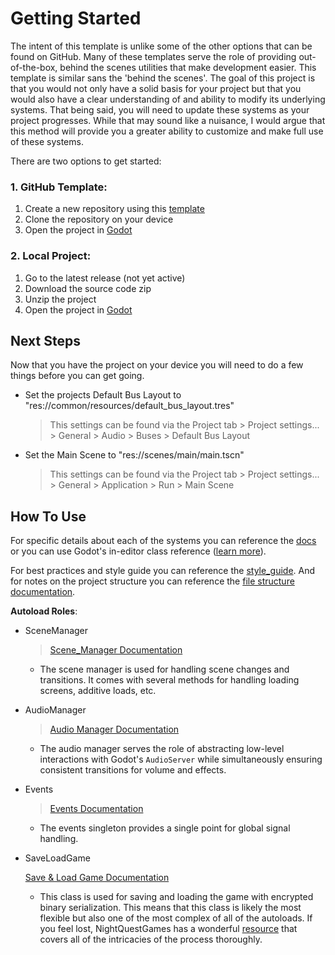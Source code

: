 # Getting Started

The intent of this template is unlike some of the other options that can be found on GitHub. Many
of these templates serve the role of providing out-of-the-box, behind the scenes utilities that
make development easier. This template is similar sans the 'behind the scenes'. The goal of this
project is that you would not only have a solid basis for your project but that you would also
have a clear understanding of and ability to modify its underlying systems. That being said, you
will need to update these systems as your project progresses. While that may sound like a nuisance,
I would argue that this method will provide you a greater ability to customize and make full use
of these systems.

There are two options to get started:

### 1. GitHub Template:
1. Create a new repository using this [template](https://github.com/new?template_name=godot_game_template&template_owner=LucksDev)
2. Clone the repository on your device
3. Open the project in [Godot](https://godotengine.org/download/)

### 2. Local Project:
1. Go to the latest release (not yet active)
2. Download the source code zip
3. Unzip the project
4. Open the project in [Godot](https://godotengine.org/download/)


## Next Steps

Now that you have the project on your device you will need to do a few things before you can
get going.

- Set the projects Default Bus Layout to "res://common/resources/default_bus_layout.tres"

  > This settings can be found via the Project tab > Project settings... > General > Audio >
  > Buses > Default Bus Layout

- Set the Main Scene to "res://scenes/main/main.tscn"

  > This settings can be found via the Project tab > Project settings... > General > Application >
  > Run > Main Scene

## How To Use

For specific details about each of the systems you can reference the 
[docs](https://github.com/LucksDev/godot_game_template/tree/main/_docs) or you can
use Godot's in-editor class reference 
([learn more](https://github.com/LucksDev/godot_game_template/blob/main/_docs/in_editor_documentation.md)). 

For best practices and style guide you can reference the 
[style_guide](https://github.com/LucksDev/godot_game_template/blob/main/_docs/style_guide.md). And for
notes on the project structure you can reference the 
[file structure documentation](https://github.com/LucksDev/godot_game_template/blob/main/_docs/file_structure.md).

**Autoload Roles**:

- SceneManager
  
  > [Scene_Manager Documentation](https://github.com/LucksDev/godot_game_template/blob/main/_docs/scene_manager.md)
  
  - The scene manager is used for handling scene changes and transitions. It comes with several
    methods for handling loading screens, additive loads, etc.
    
- AudioManager

  > [Audio Manager Documentation](https://github.com/LucksDev/godot_game_template/blob/main/_docs/audio_manager.md)
  
  - The audio manager serves the role of abstracting low-level interactions with Godot's `AudioServer`
    while simultaneously ensuring consistent transitions for volume and effects.

- Events

  > [Events Documentation](https://github.com/LucksDev/godot_game_template/blob/main/_docs/events.md)

  - The events singleton provides a single point for global signal handling.

- SaveLoadGame

  [Save & Load Game Documentation](https://github.com/LucksDev/godot_game_template/blob/main/_docs/save_load_game.md)

  - This class is used for saving and loading the game with encrypted binary serialization. This means
    that this class is likely the most flexible but also one of the most complex of all of the autoloads.
    If you feel lost, NightQuestGames has a wonderful
    [resource](https://www.nightquestgames.com/godot-4-save-and-load-games-how-to-build-a-robust-system/)
    that covers all of the intricacies of the process thoroughly.
